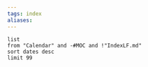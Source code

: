 ```yaml
---
tags: index 
aliases: 
---
```


```dataview
list
from "Calendar" and -#MOC and !"IndexLF.md"
sort dates desc
limit 99
```